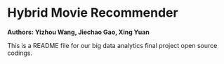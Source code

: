 # Hybrid Movie Recommender 
**Authors: Yizhou Wang, Jiechao Gao, Xing Yuan**

This is a README file for our big data analytics final project open source codings.


